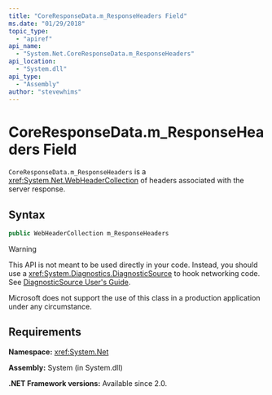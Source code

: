 ```yaml
---
title: "CoreResponseData.m_ResponseHeaders Field"
ms.date: "01/29/2018"
topic_type: 
  - "apiref"
api_name: 
  - "System.Net.CoreResponseData.m_ResponseHeaders"
api_location: 
  - "System.dll"
api_type: 
  - "Assembly"
author: "stevewhims"
---
```


# CoreResponseData.m\_ResponseHeaders Field

`CoreResponseData.m_ResponseHeaders` is a <xref:System.Net.WebHeaderCollection> of headers associated with the server response.

## Syntax
  
```csharp
public WebHeaderCollection m_ResponseHeaders
```

> [!WARNING]
> This API is not meant to be used directly in your code. Instead, you should use a <xref:System.Diagnostics.DiagnosticSource> to hook networking code. See [DiagnosticSource User's Guide](https://github.com/dotnet/corefx/blob/master/src/System.Diagnostics.DiagnosticSource/src/DiagnosticSourceUsersGuide.md).
> 
> Microsoft does not support the use of this class in a production application under any circumstance.

## Requirements

**Namespace:** <xref:System.Net>

**Assembly:** System (in System.dll)

**.NET Framework versions:** Available since 2.0.
